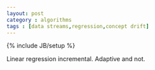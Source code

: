 ```yaml
---
layout: post
category : algorithms
tags : [data streams,regression,concept drift]
---
```

{% include JB/setup %}

Linear regression incremental. Adaptive and not. 
